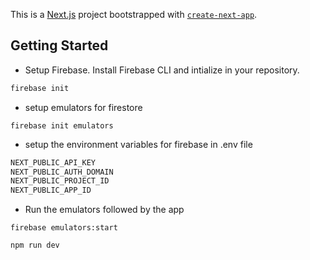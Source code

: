 This is a [Next.js](https://nextjs.org/) project bootstrapped with [`create-next-app`](https://github.com/vercel/next.js/tree/canary/packages/create-next-app).

## Getting Started

- Setup Firebase. Install Firebase CLI and intialize in your repository.

```bash
firebase init
```

- setup emulators for firestore

```
firebase init emulators
```

- setup the environment variables for firebase in .env file

```bash
NEXT_PUBLIC_API_KEY
NEXT_PUBLIC_AUTH_DOMAIN
NEXT_PUBLIC_PROJECT_ID
NEXT_PUBLIC_APP_ID
```

- Run the emulators followed by the app

```
firebase emulators:start

npm run dev
```
